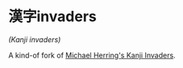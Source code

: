# 漢字invaders

_(Kanji invaders)_

A kind-of fork of [Michael Herring's Kanji Invaders](http://kanji.khakionion.com/).

